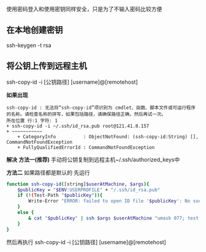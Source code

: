 使用密码登入和使用密钥同样安全，只是为了不输入密码比较方便

## 在本地创建密钥

ssh-keygen -t rsa

## 将公钥上传到远程主机

ssh-copy-id -i [公钥路径] [username]@[remotehost]

**如果出现**
```
ssh-copy-id : 无法将“ssh-copy-id”项识别为 cmdlet、函数、脚本文件或可运行程序的名称。请检查名称的拼写，如果包括路径，请确保路径正确，然后再试一次。
所在位置 行:1 字符: 1
+ ssh-copy-id -i ~/.ssh/id_rsa.pub root@121.41.8.157
+ ~~~~~~~~~~~
    + CategoryInfo          : ObjectNotFound: (ssh-copy-id:String) [], CommandNotFoundException
    + FullyQualifiedErrorId : CommandNotFoundException
```

**解决**
**方法一(推荐)**
手动将公钥复制到远程主机~/.ssh/authorized_keys中

**方法二**
如果路径都是默认的
先运行

```sh
function ssh-copy-id([string]$userAtMachine, $args){   
    $publicKey = "$ENV:USERPROFILE" + "/.ssh/id_rsa.pub"
    if (!(Test-Path "$publicKey")){
        Write-Error "ERROR: failed to open ID file '$publicKey': No such file"            
    }
    else {
        & cat "$publicKey" | ssh $args $userAtMachine "umask 077; test -d .ssh || mkdir .ssh ; cat >> .ssh/authorized_keys || exit 1"      
    }
}
```
然后再执行
ssh-copy-id -i [公钥路径] [username]@[remotehost]


 
